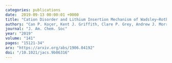 ```yaml
---
categories: publications
date:  2019-09-13 00:00:01 +0000
title: "Cation Disorder and Lithium Insertion Mechanism of Wadsley–Roth Crystallographic Shear Phases from First Principles"
authors: "Can P. Koçer, Kent J. Griffith, Clare P. Grey, Andrew J. Morris"
journal: "J. Am. Chem. Soc"
year: "2019"
volume: "141"
pages: "15121-34"
arx: "https://arxiv.org/abs/1906.04192"
doi: "/10.1021/jacs.9b06316"
---
```

